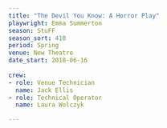 ```yaml
---
title: "The Devil You Know: A Horror Play"
playwright: Emma Summerton
season: StuFF
season_sort: 410
period: Spring
venue: New Theatre
date_start: 2018-06-16
  
crew:
- role: Venue Technician
  name: Jack Ellis
- role: Technical Operator
  name: Laura Wolczyk

---
```

